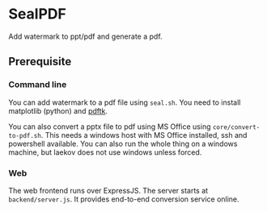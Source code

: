 # SealPDF

Add watermark to ppt/pdf and generate a pdf.

## Prerequisite
### Command line

You can add watermark to a pdf file using `seal.sh`.
You need to install matplotlib (python) and [pdftk](www.pdftk.com).

You can also convert a pptx file to pdf using MS Office using `core/convert-to-pdf.sh`.
This needs a windows host with MS Office installed, ssh and powershell available.
You can also run the whole thing on a windows machine, but laekov does not use windows unless forced.

### Web

The web frontend runs over ExpressJS.
The server starts at `backend/server.js`.
It provides end-to-end conversion service online.
